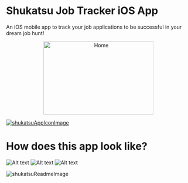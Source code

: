 # Shukatsu Job Tracker iOS App
An iOS mobile app to track your job applications to be successful in your dream job hunt! 

<p align="center">
    <img src="https://user-images.githubusercontent.com/66197018/166938128-c5042923-1d66-4f7b-9f2e-09726626d17d.png" alt="Home" width="300" height="200" >
</p>

[![shukatsuAppIconImage](https://user-images.githubusercontent.com/66197018/166938128-c5042923-1d66-4f7b-9f2e-09726626d17d.png)](https://apps.apple.com/de/app/shukatsu-job-tracker/id1622574153?l=en)


# How does this app look like?
![Alt text](https://media.giphy.com/media/gElKcdj0SJ1KehUIBf/giphy.gif)
![Alt text](https://media.giphy.com/media/4Kdy9uPIfbNQBHZgqH/giphy.gif)
![Alt text](https://media.giphy.com/media/jAH0qkSSCX7z67W2og/giphy.gif)


![shukatsuReadmeImage](https://user-images.githubusercontent.com/66197018/166935561-0166fe10-5a97-44c3-9cc3-96c0180cfb29.png)
